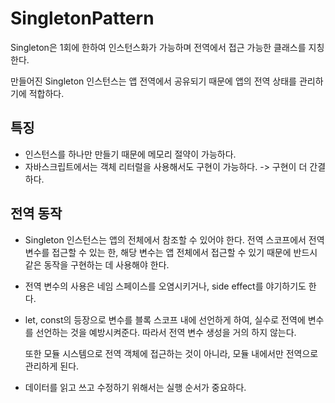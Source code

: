 # SingletonPattern

Singleton은 1회에 한하여 인스턴스화가 가능하며 전역에서 접근 가능한 클래스를 지칭한다.

만들어진 Singleton 인스턴스는 앱 전역에서 공유되기 때문에 앱의 전역 상태를 관리하기에 적합하다.

## 특징

- 인스턴스를 하나만 만들기 때문에 메모리 절약이 가능하다.
- 자바스크립트에서는 객체 리터럴을 사용해서도 구현이 가능하다. -> 구현이 더 간결하다.

## 전역 동작

- Singleton 인스턴스는 앱의 전체에서 참조할 수 있어야 한다. 전역 스코프에서 전역 변수를 접근할 수 있는 한, 해당 변수는 앱 전체에서 접근할 수 있기 때문에 반드시 같은 동작을 구현하는 데 사용해야 한다.

- 전역 변수의 사용은 네임 스페이스를 오염시키거나, side effect를 야기하기도 한다.

- let, const의 등장으로 변수를 블록 스코프 내에 선언하게 하여, 실수로 전역에 변수를 선언하는 것을 예방시켜준다. 따라서 전역 변수 생성을 거의 하지 않는다.

  또한 모듈 시스템으로 전역 객체에 접근하는 것이 아니라, 모듈 내에서만 전역으로 관리하게 된다.

- 데이터를 읽고 쓰고 수정하기 위해서는 실행 순서가 중요하다.
